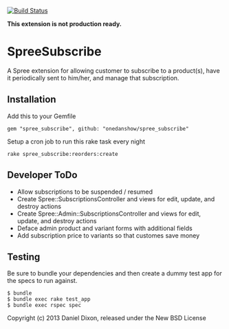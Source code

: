 [![Build Status](https://travis-ci.org/onedanshow/spree-subscribe.png)](https://travis-ci.org/onedanshow/spree-subscribe)

**This extension is not production ready.**

SpreeSubscribe
==============

A Spree extension for allowing customer to subscribe to a product(s), have it periodically sent to him/her, and manage that subscription.


Installation
-------

Add this to your Gemfile

    gem "spree_subscribe", github: "onedanshow/spree_subscribe"

Setup a cron job to run this rake task every night

    rake spree_subscribe:reorders:create


Developer ToDo
-------

* Allow subscriptions to be suspended / resumed
* Create Spree::SubscriptionsController and views for edit, update, and destroy actions
* Create Spree::Admin::SubscriptionsController and views for edit, update, and destroy actions
* Deface admin product and variant forms with additional fields
* Add subscription price to variants so that customes save money

Testing
-------

Be sure to bundle your dependencies and then create a dummy test app for the specs to run against.

    $ bundle
    $ bundle exec rake test_app
    $ bundle exec rspec spec

Copyright (c) 2013 Daniel Dixon, released under the New BSD License
